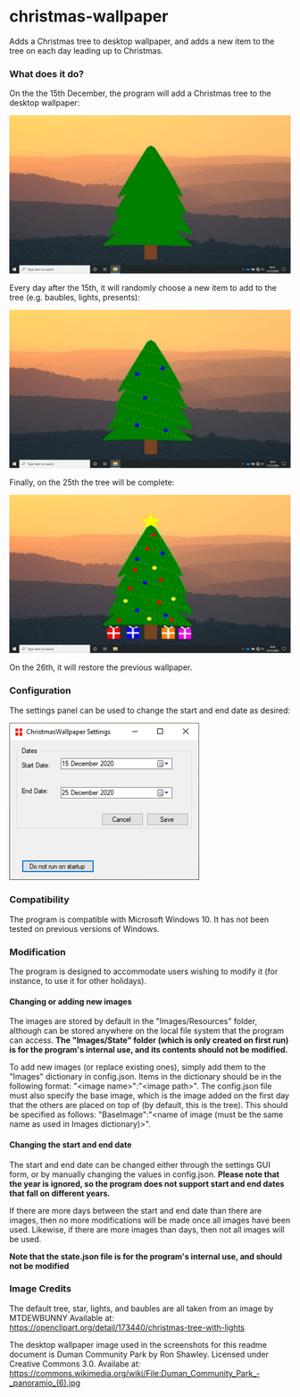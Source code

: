 # christmas-wallpaper
Adds a Christmas tree to desktop wallpaper, and adds a new item to the tree on each day leading up to Christmas.

### What does it do?
On the the 15th December, the program will add a Christmas tree to the desktop wallpaper:

![Wallpaper with only a Christmas tree, on the 15th December](https://github.com/AlexFF000/christmas-wallpaper/blob/screenshots/Screenshots/firstDay.PNG)

Every day after the 15th, it will randomly choose a new item to add to the tree (e.g. baubles, lights, presents):

![Wallpaper with a Christmas tree and baubles](https://github.com/AlexFF000/christmas-wallpaper/blob/screenshots/Screenshots/thirdDay.PNG)

Finally, on the 25th the tree will be complete:

![Wallpaper with the complete Christmas tree, including baubles, presents, lights, and a star](https://github.com/AlexFF000/christmas-wallpaper/blob/screenshots/Screenshots/lastDay.PNG) 

On the 26th, it will restore the previous wallpaper.

### Configuration
The settings panel can be used to change the start and end date as desired:

![The settings window, allowing user to change start and end dates and stop the program from running at startup](https://github.com/AlexFF000/christmas-wallpaper/blob/screenshots/Screenshots/settings.PNG)

### Compatibility
The program is compatible with Microsoft Windows 10.  It has not been tested on previous versions of Windows.

### Modification
The program is designed to accommodate users wishing to modify it (for instance, to use it for other holidays).

#### Changing or adding new images
The images are stored by default in the "Images/Resources" folder, although can be stored anywhere on the local file system that the program can access.  **The "Images/State" folder (which is only created on first run) is for the program's internal use, and its contents should not be modified.**

To add new images (or replace existing ones), simply add them to the "Images" dictionary in config.json.  Items in the dictionary should be in the following format: "\<image name\>":"\<image path\>".
The config.json file must also specify the base image, which is the image added on the first day that the others are placed on top of (by default, this is the tree).  This should be specified as follows:
"BaseImage":"\<name of image (must be the same name as used in Images dictionary)\>".

#### Changing the start and end date
The start and end date can be changed either through the settings GUI form, or by manually changing the values in config.json. **Please note that the year is ignored, so the program does not support start and end dates that fall on different years.**

If there are more days between the start and end date than there are images, then no more modifications will be made once all images have been used.  Likewise, if there are more images than days, then not all images will be used.

**Note that the state.json file is for the program's internal use, and should not be modified**

### Image Credits
The default tree, star, lights, and baubles are all taken from an image by MTDEWBUNNY
Available at: https://openclipart.org/detail/173440/christmas-tree-with-lights

The desktop wallpaper image used in the screenshots for this readme document is Duman Community Park by Ron Shawley.
Licensed under Creative Commons 3.0.
Availabe at: https://commons.wikimedia.org/wiki/File:Duman_Community_Park_-_panoramio_(6).jpg
